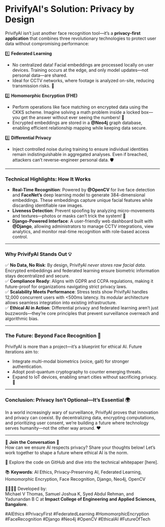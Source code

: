 # **PrivifyAI's Solution: Privacy by Design**  
PrivifyAI isn’t just another face recognition tool—it’s a **privacy-first application** that combines three revolutionary technologies to protect user data without compromising performance:  

1️⃣ **Federated Learning**  
- No centralized data! Facial embeddings are processed locally on user devices. Training occurs at the edge, and only model updates—not personal data—are shared.  
- Ideal for CCTV networks, where footage is analyzed on-site, reducing transmission risks. 📡  

2️⃣ **Homomorphic Encryption (FHE)**  
- Perform operations like face matching on encrypted data using the CKKS scheme. Imagine solving a math problem inside a locked box—you get the answer without ever seeing the numbers! 🔐  
- Encrypted embeddings are stored in a **@Neo4j** graph database, enabling efficient relationship mapping while keeping data secure.  

3️⃣ **Differential Privacy**  
- Inject controlled noise during training to ensure individual identities remain indistinguishable in aggregated analyses. Even if breached, attackers can’t reverse-engineer personal data. 🛡️  

---

### **Technical Highlights: How It Works**  
- **Real-Time Recognition**: Powered by **@OpenCV** for live face detection and **FaceNet’s** deep learning model to generate 384-dimensional embeddings. These embeddings capture unique facial features while discarding identifiable raw images.  
- **Liveness Detection**: Prevent spoofing by analyzing micro-movements and textures—photos or masks can’t trick the system! 👀  
- **Django-Powered Interface**: A user-friendly web dashboard built with **@Django**, allowing administrators to manage CCTV integrations, view analytics, and monitor real-time recognition with role-based access control.  

---

### **Why PrivifyAI Stands Out** 💡  
✅ **No Data, No Risk**: By design, PrivifyAI *never stores raw facial data*. Encrypted embeddings and federated learning ensure biometric information stays decentralized and secure.  
✅ **Compliance Ready**: Aligns with GDPR and CCPA regulations, making it future-proof for organizations navigating strict privacy laws.  
✅ **Scalability Meets Performance**: Stress tests show PrivifyAI handles 12,000 concurrent users with <500ms latency. Its modular architecture allows seamless integration into existing infrastructure.  
✅ **Ethical AI in Action**: Differential privacy and federated learning aren’t just buzzwords—they’re core principles that prevent surveillance overreach and algorithmic bias.  

---

### **The Future: Beyond Face Recognition** 🚀  
PrivifyAI is more than a project—it’s a blueprint for ethical AI. Future iterations aim to:  
- Integrate multi-modal biometrics (voice, gait) for stronger authentication.  
- Adopt post-quantum cryptography to counter emerging threats.  
- Expand to IoT devices, enabling smart cities without sacrificing privacy. 🌆  

---

### **Conclusion: Privacy Isn’t Optional—It’s Essential** 🌍  
In a world increasingly wary of surveillance, PrivifyAI proves that innovation and privacy can coexist. By decentralizing data, encrypting computations, and prioritizing user consent, we’re building a future where technology serves humanity—not the other way around. ❤️  

---

🌟 **Join the Conversation** 🌟  
How can we ensure AI respects privacy? Share your thoughts below! Let’s work together to shape a future where ethical AI is the norm.  

🔗 Explore the code on GitHub and dive into the technical whitepaper [here].  

📚 **Keywords**: AI Ethics, Privacy-Preserving AI, Federated Learning, Homomorphic Encryption, Face Recognition, Django, Neo4j, OpenCV  

👩‍💻👨‍💻 Developed by:  
Michael V Thomas, Samuel Joshua K, Syed Abdul Rehman, and Yadunandan B C at **Impact College of Engineering and Applied Sciences, Bangalore**.  

#AIEthics #PrivacyFirst #FederatedLearning #HomomorphicEncryption #FaceRecognition #Django #Neo4j #OpenCV #EthicalAI #FutureOfTech
